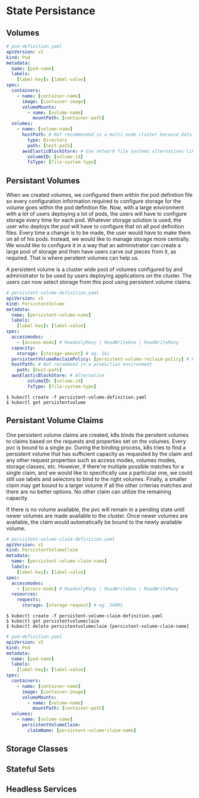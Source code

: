# State Persistance

## Volumes

```yaml
# pod-definition.yaml
apiVersion: v1
kind: Pod
metadata:
  name: [pod-name]
  labels:
    [label-key]: [label-value]
spec:
  containers:
    - name: [container-name]
      image: [container-image]
      volumeMounts:
        - name: [volume-name]
          mountPath: [container-path]
  volumes:
    - name: [volume-name]
      hostPath: # Not recommended in a multi-node cluster because data will be different in each node.
        type: Directory
        path: [host-path]
      awsElasticBlockStore: # Use network file systems alternatives like NFS, GlusterFS, Flocker, AWS, GCP, Azure
        volumeID: [volume-id]
        fsType: [file-system-type]
```

## Persistant Volumes

When we created volumes, we configured them within the pod definition file so every configuration information required to configure storage for the volume goes within the pod definition file. Now, with a large environment with a lot of users deploying a lot of pods, the users will have to configure storage every time for each pod. Whatever storage solution is used, the user who deploys the pod will have to configure that on all pod definition files. Every time a change is to be made, the user would have to make them on all of his pods. Instead, we would like to manage storage more centrally. We would like to configure it in a way that an administrator can create a large pool of storage and then have users carve out pieces from it, as required. That is where persitent volumes can help us.

A persistent volume is a cluster wide pool of volumes configured by and administrator to be used by users deploying applications on the cluster. The users can now select storage from this pool using persistent volume claims.

```yaml
# persistent-volume-definition.yaml
apiVersion: v1
kind: PersistentVolume
metadata:
  name: [persistent-volume-name]
  labels:
    [label-key]: [label-value]
spec:
  accessmodes:
    - [access-mode] # ReadonlyMany | ReadWriteOne | ReadWriteMany
  capacity:
    storage: [storage-amount] # eg. 1Gi
  persistentVolumeReclaimPolicy: [persistent-volume-reclaim-policy] # What happen when the pvc is delete? Retain (default - the pv is not delete) | Delete (the pv is delete) | Recycle (only the data in pv is deleted)
  hostPath: # Not recommend in a production environment
    path: [host-path]
  awsElasticBlockStore: # Alternative
        volumeID: [volume-id]
        fsType: [file-system-type]
```

```shell
$ kubectl create -f persistent-volume-definition.yaml
$ kubectl get persistentvolume
```

## Persistant Volume Claims

One persistent volume claims are created, k8s binds the persitent volumes to claims based on the requests and properties set on the volumes. Every pvc is bound to a single pv. During the binding process, k8s tries to find a persistent volume that has sufficient capacity as requested by the claim and any other request properties such as access modes, volumes modes, storage classes, etc. However, if there're multiple possible matches for a single claim, and we would like to specifically use a particular one, we could still use labels and selectors to bind to the right volumes. Finally, a smaller claim may get bound to a larger volume if all the other criterias matches and there are no better options. No other claim can utilize the remaining capacity.

If there is no volume available, the pvc will remain in a pending state until newer volumes are made available to the cluster. Once newer volumes are available,  the claim would automatically be bound to the newly available volume.

```yaml
# persistent-volume-claim-definition.yaml
apiVersion: v1
kind: PersistentVolumeClaim
metadata:
  name: [persistent-volume-claim-name]
  labels:
    [label-key]: [label-value]
spec:
  accessmodes:
    - [access-mode] # ReadonlyMany | ReadWriteOne | ReadWriteMany
  resources:
    requests:
      storage: [storage-request] # eg. 500Mi
```

```shell
$ kubectl create -f persistent-volume-claim-definition.yaml
$ kubectl get persistentvolumeclaim
$ kubectl delete persistentvolumeclaim [persistent-volume-claim-name]
```

```yaml
# pod-definition.yaml
apiVersion: v1
kind: Pod
metadata:
  name: [pod-name]
  labels:
    [label-key]: [label-value]
spec:
  containers:
    - name: [container-name]
      image: [container-image]
      volumeMounts:
        - name: [volume-name]
          mountPath: [container-path]
  volumes:
    - name: [volume-name]
      persistentVolumeClaim:
        claimName: [persistent-volume-claim-name]
```

## Storage Classes

## Stateful Sets

## Headless Services
